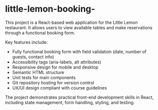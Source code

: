 # little-lemon-booking-

This project is a React-based web application for the Little Lemon restaurant. 
It allows users to view available tables and make reservations through a functional booking form. 

Key features include:
- Fully functional booking form with field validation (date, number of guests, contact info)
- Accessibility tags (aria-labels, alt attributes)
- Responsive design for mobile and desktop
- Semantic HTML structure
- Unit tests for main components
- Git repository hosting for version control
- UX/UI design compliant with course guidelines

The project demonstrates practical front-end development skills in React, including state management, form handling, styling, and testing.
